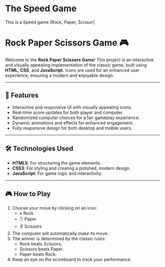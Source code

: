 # The Speed Game
This is a Speed game [Rock, Paper, Scissor]
# Rock Paper Scissors Game 🎮

Welcome to the **Rock Paper Scissors Game**! This project is an interactive and visually appealing implementation of the classic game, built using **HTML**, **CSS**, and **JavaScript**. Icons are used for an enhanced user experience, ensuring a modern and enjoyable design.

---

## 📝 Features

- Interactive and responsive UI with visually appealing icons.
- Real-time score updates for both player and computer.
- Randomized computer choices for a fair gameplay experience.
- Dynamic animations and effects for enhanced engagement.
- Fully responsive design for both desktop and mobile users.

---

## 🛠️ Technologies Used

- **HTML5**: For structuring the game elements.
- **CSS3**: For styling and creating a polished, modern design.
- **JavaScript**: For game logic and interactivity.

---

## 🎮 How to Play

1. Choose your move by clicking on an icon:
   - ✊ Rock
   - ✋ Paper
   - ✌️ Scissors
2. The computer will automatically make its move.
3. The winner is determined by the classic rules:
   - Rock beats Scissors.
   - Scissors beats Paper.
   - Paper beats Rock.
4. Keep an eye on the scoreboard to track your performance.




